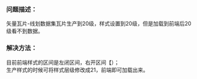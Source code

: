 ### 问题描述： ###

矢量瓦片-线划数据集瓦片生产到20级，样式设置到20级，但是加载到前端后20级看不到数据。


### 解决方法： ###
目前前端样式的区间是左闭区间，右开区间【）；  
生产样式的时候可将样式层级修改成21，前端即可加载出来。


